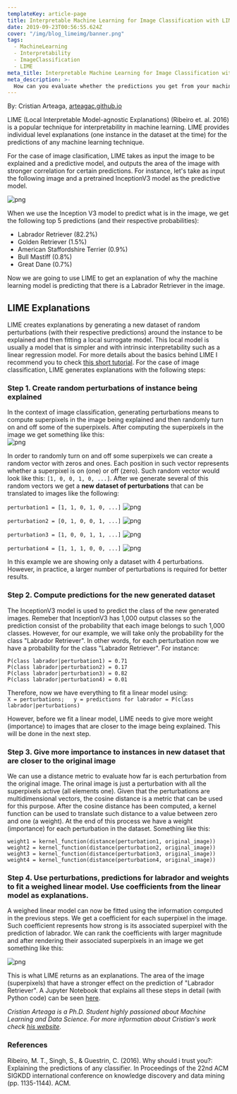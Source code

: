 ```yaml
---
templateKey: article-page
title: Interpretable Machine Learning for Image Classification with LIME
date: 2019-09-23T00:56:55.624Z
cover: "/img/blog_limeimg/banner.png"
tags:
  - MachineLearning
  - Interpretability
  - ImageClassification
  - LIME
meta_title: Interpretable Machine Learning for Image Classification with LIME
meta_description: >-
  How can you evaluate whether the predictions you get from your machine learning model are reliable? LIME is here to the rescue. LIME (Local Interpretable Model-agnostic Explanations) provides explanations for the predictions of any machine learning technique. In this tutorial, we'll see how it works for image classification tasks. 
---
```

By: Cristian Arteaga, [arteagac.github.io](https://arteagac.github.io)

LIME (Local Interpretable Model-agnostic Explanations) (Ribeiro et. al. 2016) is a popular technique for interpretability in machine learning. LIME provides individual level explanations (one instance in the dataset at the time) for the predictions of any machine learning technique.  

For the case of image clasification, LIME takes as input the image to be explained and a predictive model, and outputs the area of the image with stronger correlation for certain predictions. For instance, let's take as input the following image and a pretrained InceptionV3 model as the predictive model.

![png](/img/blog_limeimg/input_img.png)

When we use the Inception V3 model to predict what is in the image, we get the following top 5 predictions (and their respective probabilities):
- Labrador Retriever (82.2%)
- Golden Retriever (1.5%)
- American Staffordshire Terrier (0.9%)
- Bull Mastiff (0.8%)
- Great Dane  (0.7%)

Now we are going to use LIME to get an explanation of why the machine learning model is predicting that there is a Labrador Retriever in the image.

## LIME Explanations
LIME creates explanations by generating a new dataset of random perturbations (with their respective predictions) around the instance to be explained and then fitting a local surrogate model. This local model is usually a model that is simpler and with intrinsic interpretability such as a linear regression model. For more details about the basics behind LIME I recommend you to check [this short tutorial](https://nbviewer.jupyter.org/urls/arteagac.github.io/blog/lime.ipynb). For the case of image classification, LIME generates explanations with the following steps:

### Step 1. Create random perturbations of instance being explained
In the context of image classification, generating perturbations means to compute superpixels in the image being explained and then randomly turn on and off some of the superpixels.
After computing the superpixels in the image we get something like this:   
![png](/img/blog_limeimg/superpixels.png)

In order to randomly turn on and off some superpixels we can create a random vector with zeros and ones. Each position in such vector represents whether a superpixel is on (one) or off (zero). Such random vector would look like this: `[1, 0, 0, 1, 0, ...]`. After we generate several of this random vectors we get a **new dataset of perturbations** that can be translated to images like the following:

```perturbation1 = [1, 1, 0, 1, 0, ...]```
![png](/img/blog_limeimg/perturb1.png)

```perturbation2 = [0, 1, 0, 0, 1, ...]```
![png](/img/blog_limeimg/perturb2.png)

```perturbation3 = [1, 0, 0, 1, 1, ...]```
![png](/img/blog_limeimg/perturb3.png)

```perturbation4 = [1, 1, 1, 0, 0, ...]```
![png](/img/blog_limeimg/perturb4.png)

In this example we are showing only a dataset with 4 perturbations. However, in practice, a larger number of perturbations is required for better results. 

### Step 2. Compute predictions for the new generated dataset
The InceptionV3 model is used to predict the class of the new generated images. Remeber that InceptionV3 has 1,000 output classes so the prediction consist of the probability that each image belongs to such 1,000 classes. However, for our example, we will take only the probability for the class "Labrador Retriever". In other words, for each perturbation now we have a probability for the class "Labrador Retriever". For instance:

```
P(class labrador|perturbation1) = 0.71
P(class labrador|perturbation2) = 0.17
P(class labrador|perturbation3) = 0.82
P(class labrador|perturbation4) = 0.01
```

Therefore, now we have everything to fit a linear model using:   
```X = perturbations;   y = predictions for labrador = P(class labrador|perturbations)```

However, before we fit a linear model, LIME needs to give more weight (importance) to images that are closer to the image being explained. This will be done in the next step.

### Step 3. Give more importance to instances in new dataset that are closer to the original image
We can use a distance metric to evaluate how far is each perturbation from the original image. The orinal image is just a perturbation with all the superpixels active (all elements one). Given that the perturbations are multidimensional vectors, the cosine distance is a metric that can be used for this purpose. After the cosine distance has been computed, a kernel function can be used to translate such distance to a value between zero and one (a weight). At the end of this process we have a weight (importance) for each perturbation in the dataset. Something like this:

```
weight1 = kernel_function(distance(perturbation1, original_image))
weight2 = kernel_function(distance(perturbation2, original_image))
weight3 = kernel_function(distance(perturbation3, original_image))
weight4 = kernel_function(distance(perturbation4, original_image))
```

### Step 4. Use perturbations, predictions for labrador and weights to fit a weighed linear model. Use coefficients from the linear model as explanations.
A weighed linear model can now be fitted using the information computed in the previous steps. We get a coefficient for each superpixel in the image. Such coefficient represents how strong is its associated superpixel with the prediction of labrador. We can rank the coefficients with larger magnitude and after rendering their associated superpixels in an image we get something like this:

![png](/img/blog_limeimg/output_img.png)

This is what LIME returns as an explanations. The area of the image (superpixels) that have a stronger effect on the prediction of "Labrador Retriever". A Jupyter Notebook that explains all these steps in detail (with Python code) can be seen [here](https://nbviewer.jupyter.org/url/arteagac.github.io/blog/lime_image.ipynb).

<em>Cristian Arteaga is a Ph.D. Student highly passioned about Machine Learning and Data Science. For more information about Cristian's work check <a href="https://arteagac.github.io" target="_blank" rel="noopener"> his website</a>.</em>

### References
Ribeiro, M. T., Singh, S., & Guestrin, C. (2016). Why should i trust you?: Explaining the predictions of any classifier. In Proceedings of the 22nd ACM SIGKDD international conference on knowledge discovery and data mining (pp. 1135-1144). ACM.

